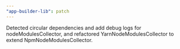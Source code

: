 ```yaml
---
"app-builder-lib": patch
---
```


Detected circular dependencies and add debug logs for nodeModulesCollector, and refactored YarnNodeModulesCollector to extend NpmNodeModulesCollector. 